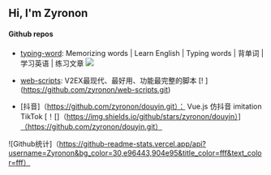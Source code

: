 
## Hi,  I'm Zyronon

#### Github repos 

- [typing-word](https://github.com/zyronon/typing-word): Memorizing words | Learn English | Typing words | 背单词 | 学习英语 | 练习文章 [![](https://img.shields.io/github/stars/zyronon/typing-word)](https://github.com/zyronon/typing-word.git)

- [web-scripts](https://github.com/zyronon/web-scripts.git): V2EX最现代、最好用、功能最完整的脚本 [! [](https://img.shields.io/github/stars/zyronon/web-scripts)](https://github.com/zyronon/web-scripts.git)

- [抖音]（https://github.com/zyronon/douyin.git）： Vue.js 仿抖音 imitation TikTok [！[]（https://img.shields.io/github/stars/zyronon/douyin）]（https://github.com/zyronon/douyin.git）
 

![Github统计]（https://github-readme-stats.vercel.app/api?username=Zyronon&bg_color=30,e96443,904e95&title_color=fff&text_color=fff）

